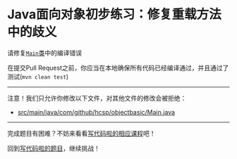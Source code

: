 # Java面向对象初步练习：修复重载方法中的歧义

请修复[`Main`类](https://github.com/hcsp/fix-overload-ambiguity/blob/master/src/main/java/com/github/hcsp/objectbasic/Main.java)中的编译错误

在提交Pull Request之前，你应当在本地确保所有代码已经编译通过，并且通过了测试(`mvn clean test`)

-----
注意！我们只允许你修改以下文件，对其他文件的修改会被拒绝：
- [src/main/java/com/github/hcsp/objectbasic/Main.java](https://github.com/hcsp/fix-overload-ambiguity/blob/master/src/main/java/com/github/hcsp/objectbasic/Main.java)
-----


完成题目有困难？不妨来看看[写代码啦的相应课程](https://xiedaimala.com/tasks/b758a295-3cdc-4809-abdf-013b599f3587/video_tutorials/1c699c6d-3d17-464c-b453-fbd5c80b8b49)吧！

回到[写代码啦的题目](https://xiedaimala.com/tasks/b758a295-3cdc-4809-abdf-013b599f3587/quizzes/9a7d9b0d-d784-4c0d-b6f2-4e9e00b5b97c)，继续挑战！
